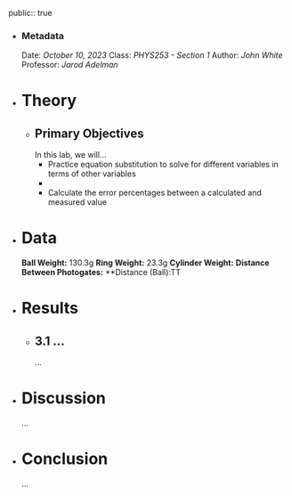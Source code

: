 public:: true

- ### Metadata
  Date: *October 10, 2023*
  Class: *PHYS253 - Section 1*
  Author: *John White*
  Professor: *Jarod Adelman*
- # Theory
	- ## Primary Objectives
	  In this lab, we will...
	  * Practice equation substitution to solve for different variables in terms of other variables
	  * 
	  * Calculate the error percentages between a calculated and measured value
- # Data
  **Ball Weight:** 130.3g
  **Ring Weight:** 23.3g
  **Cylinder Weight:** 
  **Distance Between Photogates:** 
  **Distance (Ball):TT
- # Results
	- ## 3.1 ...
	  ...
- # Discussion
  ...
- # Conclusion
  ...